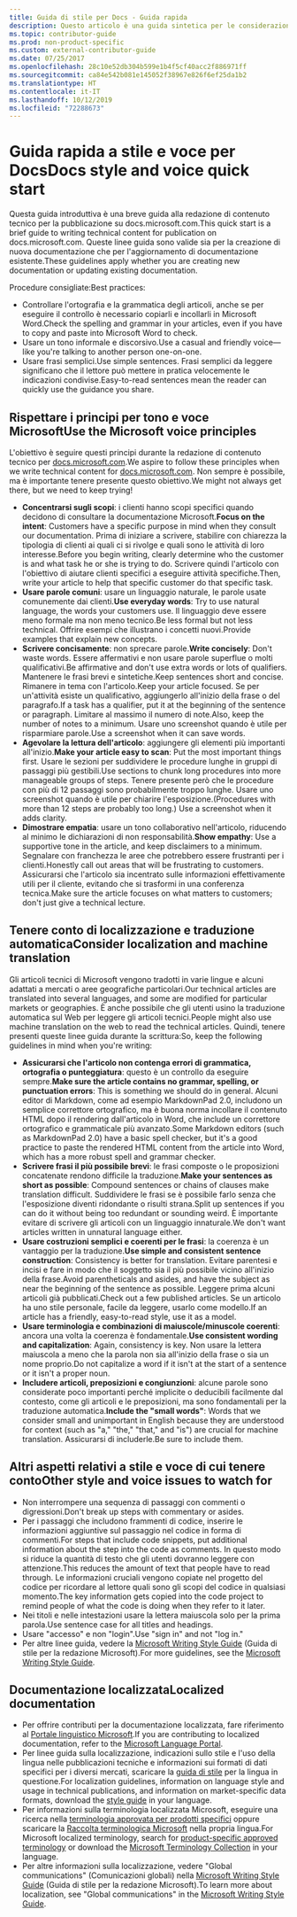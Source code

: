 ```yaml
---
title: Guida di stile per Docs - Guida rapida
description: Questo articolo è una guida sintetica per le considerazioni sullo stile, che contiene solo gli argomenti fondamentali per iniziare a contribuire a docs.microsoft.com.
ms.topic: contributor-guide
ms.prod: non-product-specific
ms.custom: external-contributor-guide
ms.date: 07/25/2017
ms.openlocfilehash: 28c10e52db304b599e1b4f5cf40acc2f886971ff
ms.sourcegitcommit: ca84e542b081e145052f38967e826f6ef25da1b2
ms.translationtype: HT
ms.contentlocale: it-IT
ms.lasthandoff: 10/12/2019
ms.locfileid: "72288673"
---
```

# <a name="docs-style-and-voice-quick-start"></a><span data-ttu-id="16c80-103">Guida rapida a stile e voce per Docs</span><span class="sxs-lookup"><span data-stu-id="16c80-103">Docs style and voice quick start</span></span>

<span data-ttu-id="16c80-104">Questa guida introduttiva è una breve guida alla redazione di contenuto tecnico per la pubblicazione su docs.microsoft.com.</span><span class="sxs-lookup"><span data-stu-id="16c80-104">This quick start is a brief guide to writing technical content for publication on docs.microsoft.com.</span></span> <span data-ttu-id="16c80-105">Queste linee guida sono valide sia per la creazione di nuova documentazione che per l'aggiornamento di documentazione esistente.</span><span class="sxs-lookup"><span data-stu-id="16c80-105">These guidelines apply whether you are creating new documentation or updating existing documentation.</span></span>

<span data-ttu-id="16c80-106">Procedure consigliate:</span><span class="sxs-lookup"><span data-stu-id="16c80-106">Best practices:</span></span>

- <span data-ttu-id="16c80-107">Controllare l'ortografia e la grammatica degli articoli, anche se per eseguire il controllo è necessario copiarli e incollarli in Microsoft Word.</span><span class="sxs-lookup"><span data-stu-id="16c80-107">Check the spelling and grammar in your articles, even if you have to copy and paste into Microsoft Word to check.</span></span>
- <span data-ttu-id="16c80-108">Usare un tono informale e discorsivo.</span><span class="sxs-lookup"><span data-stu-id="16c80-108">Use a casual and friendly voice—like you're talking to another person one-on-one.</span></span>
- <span data-ttu-id="16c80-109">Usare frasi semplici.</span><span class="sxs-lookup"><span data-stu-id="16c80-109">Use simple sentences.</span></span> <span data-ttu-id="16c80-110">Frasi semplici da leggere significano che il lettore può mettere in pratica velocemente le indicazioni condivise.</span><span class="sxs-lookup"><span data-stu-id="16c80-110">Easy-to-read sentences mean the reader can quickly use the guidance you share.</span></span>

## <a name="use-the-microsoft-voice-principles"></a><span data-ttu-id="16c80-111">Rispettare i principi per tono e voce Microsoft</span><span class="sxs-lookup"><span data-stu-id="16c80-111">Use the Microsoft voice principles</span></span>

<span data-ttu-id="16c80-112">L'obiettivo è seguire questi principi durante la redazione di contenuto tecnico per [docs.microsoft.com](https://docs.microsoft.com).</span><span class="sxs-lookup"><span data-stu-id="16c80-112">We aspire to follow these principles when we write technical content for [docs.microsoft.com](https://docs.microsoft.com).</span></span> <span data-ttu-id="16c80-113">Non sempre è possibile, ma è importante tenere presente questo obiettivo.</span><span class="sxs-lookup"><span data-stu-id="16c80-113">We might not always get there, but we need to keep trying!</span></span>

- <span data-ttu-id="16c80-114">**Concentrarsi sugli scopi**: i clienti hanno scopi specifici quando decidono di consultare la documentazione Microsoft.</span><span class="sxs-lookup"><span data-stu-id="16c80-114">**Focus on the intent**: Customers have a specific purpose in mind when they consult our documentation.</span></span> <span data-ttu-id="16c80-115">Prima di iniziare a scrivere, stabilire con chiarezza la tipologia di clienti ai quali ci si rivolge e quali sono le attività di loro interesse.</span><span class="sxs-lookup"><span data-stu-id="16c80-115">Before you begin writing, clearly determine who the customer is and what task he or she is trying to do.</span></span> <span data-ttu-id="16c80-116">Scrivere quindi l'articolo con l'obiettivo di aiutare clienti specifici a eseguire attività specifiche.</span><span class="sxs-lookup"><span data-stu-id="16c80-116">Then, write your article to help that specific customer do that specific task.</span></span>
- <span data-ttu-id="16c80-117">**Usare parole comuni**: usare un linguaggio naturale, le parole usate comunemente dai clienti.</span><span class="sxs-lookup"><span data-stu-id="16c80-117">**Use everyday words**: Try to use natural language, the words your customers use.</span></span> <span data-ttu-id="16c80-118">Il linguaggio deve essere meno formale ma non meno tecnico.</span><span class="sxs-lookup"><span data-stu-id="16c80-118">Be less formal but not less technical.</span></span> <span data-ttu-id="16c80-119">Offrire esempi che illustrano i concetti nuovi.</span><span class="sxs-lookup"><span data-stu-id="16c80-119">Provide examples that explain new concepts.</span></span>
- <span data-ttu-id="16c80-120">**Scrivere concisamente**: non sprecare parole.</span><span class="sxs-lookup"><span data-stu-id="16c80-120">**Write concisely**: Don't waste words.</span></span> <span data-ttu-id="16c80-121">Essere affermativi e non usare parole superflue o molti qualificativi.</span><span class="sxs-lookup"><span data-stu-id="16c80-121">Be affirmative and don't use extra words or lots of qualifiers.</span></span> <span data-ttu-id="16c80-122">Mantenere le frasi brevi e sintetiche.</span><span class="sxs-lookup"><span data-stu-id="16c80-122">Keep sentences short and concise.</span></span> <span data-ttu-id="16c80-123">Rimanere in tema con l'articolo.</span><span class="sxs-lookup"><span data-stu-id="16c80-123">Keep your article focused.</span></span> <span data-ttu-id="16c80-124">Se per un'attività esiste un qualificativo, aggiungerlo all'inizio della frase o del paragrafo.</span><span class="sxs-lookup"><span data-stu-id="16c80-124">If a task has a qualifier, put it at the beginning of the sentence or paragraph.</span></span> <span data-ttu-id="16c80-125">Limitare al massimo il numero di note.</span><span class="sxs-lookup"><span data-stu-id="16c80-125">Also, keep the number of notes to a minimum.</span></span> <span data-ttu-id="16c80-126">Usare uno screenshot quando è utile per risparmiare parole.</span><span class="sxs-lookup"><span data-stu-id="16c80-126">Use a screenshot when it can save words.</span></span>
- <span data-ttu-id="16c80-127">**Agevolare la lettura dell'articolo**: aggiungere gli elementi più importanti all'inizio.</span><span class="sxs-lookup"><span data-stu-id="16c80-127">**Make your article easy to scan**: Put the most important things first.</span></span> <span data-ttu-id="16c80-128">Usare le sezioni per suddividere le procedure lunghe in gruppi di passaggi più gestibili.</span><span class="sxs-lookup"><span data-stu-id="16c80-128">Use sections to chunk long procedures into more manageable groups of steps.</span></span> <span data-ttu-id="16c80-129">Tenere presente però che le procedure con più di 12 passaggi sono probabilmente troppo lunghe. Usare uno screenshot quando è utile per chiarire l'esposizione.</span><span class="sxs-lookup"><span data-stu-id="16c80-129">(Procedures with more than 12 steps are probably too long.) Use a screenshot when it adds clarity.</span></span>
- <span data-ttu-id="16c80-130">**Dimostrare empatia**: usare un tono collaborativo nell'articolo, riducendo al minimo le dichiarazioni di non responsabilità.</span><span class="sxs-lookup"><span data-stu-id="16c80-130">**Show empathy**: Use a supportive tone in the article, and keep disclaimers to a minimum.</span></span> <span data-ttu-id="16c80-131">Segnalare con franchezza le aree che potrebbero essere frustranti per i clienti.</span><span class="sxs-lookup"><span data-stu-id="16c80-131">Honestly call out areas that will be frustrating to customers.</span></span> <span data-ttu-id="16c80-132">Assicurarsi che l'articolo sia incentrato sulle informazioni effettivamente utili per il cliente, evitando che si trasformi in una conferenza tecnica.</span><span class="sxs-lookup"><span data-stu-id="16c80-132">Make sure the article focuses on what matters to customers; don't just give a technical lecture.</span></span>

## <a name="consider-localization-and-machine-translation"></a><span data-ttu-id="16c80-133">Tenere conto di localizzazione e traduzione automatica</span><span class="sxs-lookup"><span data-stu-id="16c80-133">Consider localization and machine translation</span></span>

<span data-ttu-id="16c80-134">Gli articoli tecnici di Microsoft vengono tradotti in varie lingue e alcuni adattati a mercati o aree geografiche particolari.</span><span class="sxs-lookup"><span data-stu-id="16c80-134">Our technical articles are translated into several languages, and some are modified for particular markets or geographies.</span></span> <span data-ttu-id="16c80-135">È anche possibile che gli utenti usino la traduzione automatica sul Web per leggere gli articoli tecnici.</span><span class="sxs-lookup"><span data-stu-id="16c80-135">People might also use machine translation on the web to read the technical articles.</span></span> <span data-ttu-id="16c80-136">Quindi, tenere presenti queste linee guida durante la scrittura:</span><span class="sxs-lookup"><span data-stu-id="16c80-136">So, keep the following guidelines in mind when you're writing:</span></span>

- <span data-ttu-id="16c80-137">**Assicurarsi che l'articolo non contenga errori di grammatica, ortografia o punteggiatura**: questo è un controllo da eseguire sempre.</span><span class="sxs-lookup"><span data-stu-id="16c80-137">**Make sure the article contains no grammar, spelling, or punctuation errors**: This is something we should do in general.</span></span> <span data-ttu-id="16c80-138">Alcuni editor di Markdown, come ad esempio MarkdownPad 2.0, includono un semplice correttore ortografico, ma è buona norma incollare il contenuto HTML dopo il rendering dall'articolo in Word, che include un correttore ortografico e grammaticale più avanzato.</span><span class="sxs-lookup"><span data-stu-id="16c80-138">Some Markdown editors (such as MarkdownPad 2.0) have a basic spell checker, but it's a good practice to paste the rendered HTML content from the article into Word, which has a more robust spell and grammar checker.</span></span>
- <span data-ttu-id="16c80-139">**Scrivere frasi il più possibile brevi**: le frasi composte o le proposizioni concatenate rendono difficile la traduzione.</span><span class="sxs-lookup"><span data-stu-id="16c80-139">**Make your sentences as short as possible**: Compound sentences or chains of clauses make translation difficult.</span></span> <span data-ttu-id="16c80-140">Suddividere le frasi se è possibile farlo senza che l'esposizione diventi ridondante o risulti strana.</span><span class="sxs-lookup"><span data-stu-id="16c80-140">Split up sentences if you can do it without being too redundant or sounding weird.</span></span> <span data-ttu-id="16c80-141">È importante evitare di scrivere gli articoli con un linguaggio innaturale.</span><span class="sxs-lookup"><span data-stu-id="16c80-141">We don't want articles written in unnatural language either.</span></span>
- <span data-ttu-id="16c80-142">**Usare costruzioni semplici e coerenti per le frasi**: la coerenza è un vantaggio per la traduzione.</span><span class="sxs-lookup"><span data-stu-id="16c80-142">**Use simple and consistent sentence construction**: Consistency is better for translation.</span></span> <span data-ttu-id="16c80-143">Evitare parentesi e incisi e fare in modo che il soggetto sia il più possibile vicino all'inizio della frase.</span><span class="sxs-lookup"><span data-stu-id="16c80-143">Avoid parentheticals and asides, and have the subject as near the beginning of the sentence as possible.</span></span> <span data-ttu-id="16c80-144">Leggere prima alcuni articoli già pubblicati.</span><span class="sxs-lookup"><span data-stu-id="16c80-144">Check out a few published articles.</span></span> <span data-ttu-id="16c80-145">Se un articolo ha uno stile personale, facile da leggere, usarlo come modello.</span><span class="sxs-lookup"><span data-stu-id="16c80-145">If an article has a friendly, easy-to-read style, use it as a model.</span></span>
- <span data-ttu-id="16c80-146">**Usare terminologia e combinazioni di maiuscole/minuscole coerenti**: ancora una volta la coerenza è fondamentale.</span><span class="sxs-lookup"><span data-stu-id="16c80-146">**Use consistent wording and capitalization**: Again, consistency is key.</span></span> <span data-ttu-id="16c80-147">Non usare la lettera maiuscola a meno che la parola non sia all'inizio della frase o sia un nome proprio.</span><span class="sxs-lookup"><span data-stu-id="16c80-147">Do not capitalize a word if it isn't at the start of a sentence or it isn't a proper noun.</span></span>
- <span data-ttu-id="16c80-148">**Includere articoli, preposizioni e congiunzioni**: alcune parole sono considerate poco importanti perché implicite o deducibili facilmente dal contesto, come gli articoli e le preposizioni, ma sono fondamentali per la traduzione automatica.</span><span class="sxs-lookup"><span data-stu-id="16c80-148">**Include the "small words"**: Words that we consider small and unimportant in English because they are understood for context (such as "a," "the," "that," and "is") are crucial for machine translation.</span></span> <span data-ttu-id="16c80-149">Assicurarsi di includerle.</span><span class="sxs-lookup"><span data-stu-id="16c80-149">Be sure to include them.</span></span>

## <a name="other-style-and-voice-issues-to-watch-for"></a><span data-ttu-id="16c80-150">Altri aspetti relativi a stile e voce di cui tenere conto</span><span class="sxs-lookup"><span data-stu-id="16c80-150">Other style and voice issues to watch for</span></span>

- <span data-ttu-id="16c80-151">Non interrompere una sequenza di passaggi con commenti o digressioni.</span><span class="sxs-lookup"><span data-stu-id="16c80-151">Don't break up steps with commentary or asides.</span></span>
- <span data-ttu-id="16c80-152">Per i passaggi che includono frammenti di codice, inserire le informazioni aggiuntive sul passaggio nel codice in forma di commenti.</span><span class="sxs-lookup"><span data-stu-id="16c80-152">For steps that include code snippets, put additional information about the step into the code as comments.</span></span> <span data-ttu-id="16c80-153">In questo modo si riduce la quantità di testo che gli utenti dovranno leggere con attenzione.</span><span class="sxs-lookup"><span data-stu-id="16c80-153">This reduces the amount of text that people have to read through.</span></span> <span data-ttu-id="16c80-154">Le informazioni cruciali vengono copiate nel progetto del codice per ricordare al lettore quali sono gli scopi del codice in qualsiasi momento.</span><span class="sxs-lookup"><span data-stu-id="16c80-154">The key information gets copied into the code project to remind people of what the code is doing when they refer to it later.</span></span>
- <span data-ttu-id="16c80-155">Nei titoli e nelle intestazioni usare la lettera maiuscola solo per la prima parola.</span><span class="sxs-lookup"><span data-stu-id="16c80-155">Use sentence case for all titles and headings.</span></span>
- <span data-ttu-id="16c80-156">Usare "accesso" e non "login".</span><span class="sxs-lookup"><span data-stu-id="16c80-156">Use "sign in" and not "log in."</span></span>
- <span data-ttu-id="16c80-157">Per altre linee guida, vedere la [Microsoft Writing Style Guide](https://docs.microsoft.com/style-guide/welcome) (Guida di stile per la redazione Microsoft).</span><span class="sxs-lookup"><span data-stu-id="16c80-157">For more guidelines, see the [Microsoft Writing Style Guide](https://docs.microsoft.com/style-guide/welcome).</span></span>

## <a name="localized-documentation"></a><span data-ttu-id="16c80-158">Documentazione localizzata</span><span class="sxs-lookup"><span data-stu-id="16c80-158">Localized documentation</span></span>

- <span data-ttu-id="16c80-159">Per offrire contributi per la documentazione localizzata, fare riferimento al [Portale linguistico Microsoft](https://www.microsoft.com/Language/Default.aspx).</span><span class="sxs-lookup"><span data-stu-id="16c80-159">If you are contributing to localized documentation, refer to the [Microsoft Language Portal](https://www.microsoft.com/Language/Default.aspx).</span></span>
- <span data-ttu-id="16c80-160">Per linee guida sulla localizzazione, indicazioni sullo stile e l'uso della lingua nelle pubblicazioni tecniche e informazioni sui formati di dati specifici per i diversi mercati, scaricare la [guida di stile](https://www.microsoft.com/Language/StyleGuides) per la lingua in questione.</span><span class="sxs-lookup"><span data-stu-id="16c80-160">For localization guidelines, information on language style and usage in technical publications, and information on market-specific data formats, download the [style guide](https://www.microsoft.com/Language/StyleGuides) in your language.</span></span>
- <span data-ttu-id="16c80-161">Per informazioni sulla terminologia localizzata Microsoft, eseguire una ricerca nella [terminologia approvata per prodotti specifici](https://www.microsoft.com/Language/Default.aspx) oppure scaricare la [Raccolta terminologica Microsoft](https://www.microsoft.com/language/Terminology) nella propria lingua.</span><span class="sxs-lookup"><span data-stu-id="16c80-161">For Microsoft localized terminology, search for [product-specific approved terminology](https://www.microsoft.com/Language/Default.aspx) or download the [Microsoft Terminology Collection](https://www.microsoft.com/language/Terminology) in your language.</span></span>
- <span data-ttu-id="16c80-162">Per altre informazioni sulla localizzazione, vedere "Global communications" (Comunicazioni globali) nella [Microsoft Writing Style Guide](https://docs.microsoft.com/style-guide/global-communications) (Guida di stile per la redazione Microsoft).</span><span class="sxs-lookup"><span data-stu-id="16c80-162">To learn more about localization, see "Global communications" in the [Microsoft Writing Style Guide](https://docs.microsoft.com/style-guide/global-communications).</span></span>
